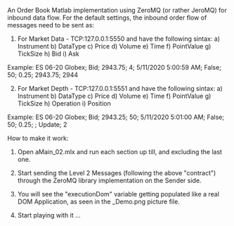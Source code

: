 An Order Book Matlab implementation using ZeroMQ (or rather JeroMQ) for inbound data flow.
For the default settings, the inbound order flow of messages need to be sent as:

1) For Market Data - TCP:127.0.0.1:5550  and  have the following sintax:
    a) Instrument
    b) DataType
    c) Price
    d) Volume
    e) Time
    f) PointValue
    g) TickSize
    h) Bid
    i) Ask

Example:
ES 06-20 Globex; Bid; 2943.75; 4; 5/11/2020 5:00:59 AM; False; 50; 0.25; 2943.75; 2944

2) For Market Depth - TCP:127.0.0.1:5551  and  have the following sintax:
    a) Instrument
    b) DataType
    c) Price
    d) Volume
    e) Time
    f) PointValue
    g) TickSize
    h) Operation
    i) Position

Example:
ES 06-20 Globex; Bid; 2943.25; 50; 5/11/2020 5:01:00 AM; False; 50; 0.25; ; Update; 2


How to make it work:

1) Open aMain_02.mlx and run each section up till, and excluding the last one.
2) Start sending the Level 2 Messages (following the above "contract") through the ZeroMQ library implementation on the Sender side. 

3) You will see the "executionDom" variable getting populated like a real DOM Application, as seen in the _Demo.png picture file.

4) Start playing with it ... 


